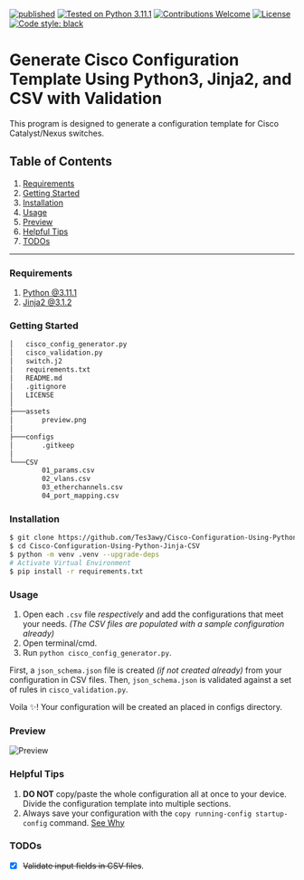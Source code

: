 [![published](https://static.production.devnetcloud.com/codeexchange/assets/images/devnet-published.svg)](https://developer.cisco.com/codeexchange/github/repo/Tes3awy/Cisco-Configuration-Using-Python-Jinja-CSV)
[![Tested on Python 3.11.1](https://img.shields.io/badge/Tested%20-Python%203.11.1-blue.svg?logo=python)](https://www.python.org/downloads)
[![Contributions Welcome](https://img.shields.io/static/v1.svg?label=Contributions&message=Welcome&color=0059b3)]()
[![License](https://img.shields.io/github/license/Tes3awy/Cisco-Configuration-Using-Python-Jinja-CSV)](hhttps://github.com/Tes3awy/Cisco-Configuration-Using-Python-Jinja-CSV)
[![Code style: black](https://img.shields.io/badge/code%20style-black-000000.svg)](https://github.com/psf/black)

# Generate Cisco Configuration Template Using Python3, Jinja2, and CSV with Validation

This program is designed to generate a configuration template for Cisco Catalyst/Nexus switches.

## Table of Contents

1. [Requirements](#requirements)
2. [Getting Started](#getting-started)
3. [Installation](#installation)
4. [Usage](#usage)
5. [Preview](#preview)
6. [Helpful Tips](#helpful-tips)
7. [TODOs](#todos)

---

### Requirements

1. [Python @3.11.1](https://www.python.org/)
2. [Jinja2 @3.1.2](https://jinja.palletsprojects.com/en/3.1.x/)

### Getting Started

```bash
│   cisco_config_generator.py
│   cisco_validation.py
│   switch.j2
│   requirements.txt
│   README.md
│   .gitignore
│   LICENSE
│
├───assets
│       preview.png
│
├───configs
│       .gitkeep
│
└───CSV
        01_params.csv
        02_vlans.csv
        03_etherchannels.csv
        04_port_mapping.csv

```

### Installation

```bash
$ git clone https://github.com/Tes3awy/Cisco-Configuration-Using-Python-Jinja-CSV.git
$ cd Cisco-Configuration-Using-Python-Jinja-CSV
$ python -m venv .venv --upgrade-deps
# Activate Virtual Environment
$ pip install -r requirements.txt
```

### Usage

1. Open each `.csv` file _respectively_ and add the configurations that meet your needs. _(The CSV files are populated with a sample configuration already)_
2. Open terminal/cmd.
3. Run `python cisco_config_generator.py`.

First, a `json_schema.json` file is created _(if not created already)_ from your configuration in CSV files. Then, `json_schema.json` is validated against a set of rules in `cisco_validation.py`.

Voila :sparkles:! Your configuration will be created an placed in configs directory.

### Preview

![Preview](assets/preview.png)

### Helpful Tips

1. **DO NOT** copy/paste the whole configuration all at once to your device. Divide the configuration template into multiple sections.
2. Always save your configuration with the `copy running-config startup-config` command. [See Why](https://networkengineering.stackexchange.com/questions/52309/diffrence-between-wr-and-copy-running-config-to-startup-config#answer-52310)

### TODOs

- [x] ~~Validate input fields in CSV files~~.
